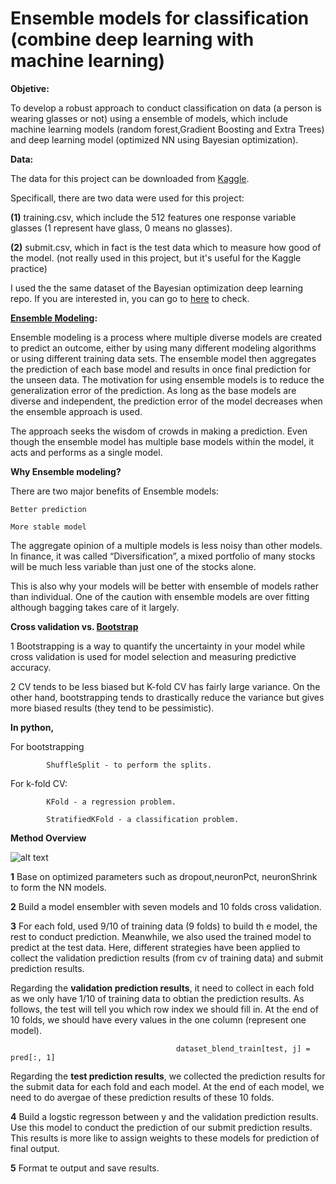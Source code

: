 # Ensemble models for classification (combine deep learning with machine learning)

**Objetive:**

To develop a robust approach to conduct classification on data (a person is wearing glasses or not) using a ensemble of models, 
which include machine learning models (random forest,Gradient Boosting and Extra Trees) and deep learning model (optimized NN using Bayesian optimization).

**Data:**

The data for this project can be downloaded from [Kaggle](https://www.kaggle.com/c/applications-of-deep-learningwustl-spring-2020).

Specificall, there are two data were used for this project:

 **(1)** training.csv, which include the 512 features one response variable glasses (1 represent have glass, 0 means no glasses).
 
 **(2)** submit.csv, which in fact is the test data which to measure how good of the model. (not really used in this project, but it's useful
 for the Kaggle practice)
 
 I used the the same dataset of the Bayesian optimization deep learning repo. If you are interested in, you can go to [here](https://github.com/tankwin08/Bayesian_optimization_deep_learning) to check.

**[Ensemble Modeling](https://www.sciencedirect.com/topics/computer-science/ensemble-modeling):**

Ensemble modeling is a process where multiple diverse models are created to predict an outcome, either by using many different modeling algorithms or using different 
training data sets. The ensemble model then aggregates the prediction of each base model and results in once final prediction for the unseen data. 
The motivation for using ensemble models is to reduce the generalization error of the prediction. As long as the base models are diverse and independent, 
the prediction error of the model decreases when the ensemble approach is used. 

The approach seeks the wisdom of crowds in making a prediction. Even though the ensemble model has multiple base models within the model, 
it acts and performs as a single model. 

**Why Ensemble modeling?**

There are two major benefits of Ensemble models:

	Better prediction

	More stable model

The aggregate opinion of a multiple models is less noisy than other models. 
In finance, it was called “Diversification”,  a mixed portfolio of many stocks will be much less variable than just one of the stocks alone. 

This is also why your models will be better with ensemble of models rather than individual. 
One of the caution with ensemble models are over fitting although bagging takes care of it largely.


**Cross validation vs. [Bootstrap](https://stats.stackexchange.com/questions/18348/differences-between-cross-validation-and-bootstrapping-to-estimate-the-predictio)**

1 Bootstrapping is a way to quantify the uncertainty in your model while cross validation is used for model selection and measuring predictive accuracy.

2 CV tends to be less biased but K-fold CV has fairly large variance. On the other hand, bootstrapping tends to drastically reduce the variance 
   but gives more biased results (they tend to be pessimistic). 
 

**In python,** 

For bootstrapping 

            ShuffleSplit - to perform the splits. 

For k-fold CV:  

			KFold - a regression problem. 
			
            StratifiedKFold - a classification problem.



**Method Overview**

![alt text](https://github.com/tankwin08/blob/ensemble-models-ML-DL-/tree/master/img/ensemble_models.png)

**1** Base on optimized parameters such as dropout,neuronPct, neuronShrink to form the NN models.

**2** Build a model ensembler with seven models and 10 folds cross validation.

**3** For each fold, used 9/10 of training data (9 folds) to build th
e model, the rest to conduct prediction. Meanwhile, we also used the trained model to predict at the test data. Here, different strategies have been applied to collect the validation prediction results (from cv of training data) and submit prediction results. 

Regarding the **validation prediction results**, it need to collect in each fold as we only have 1/10 of training data to obtian the prediction results. As follows, the test will tell you which row index we should fill in. At the end of 10 folds, we should have every values in the one column (represent one model).
```    
                                     dataset_blend_train[test, j] = pred[:, 1]
```
Regarding the **test prediction results**, we collected the prediction results for the submit data for each fold and each model. At the end of each model, we need to do avergae of these prediction results of these 10 folds.

**4** Build a logstic regresson between y and the validation prediction results. Use this model to conduct the prediction of our submit prediction results. This results is more like to assign weights to these models for prediction of final output.

**5** Format te output and save results.




